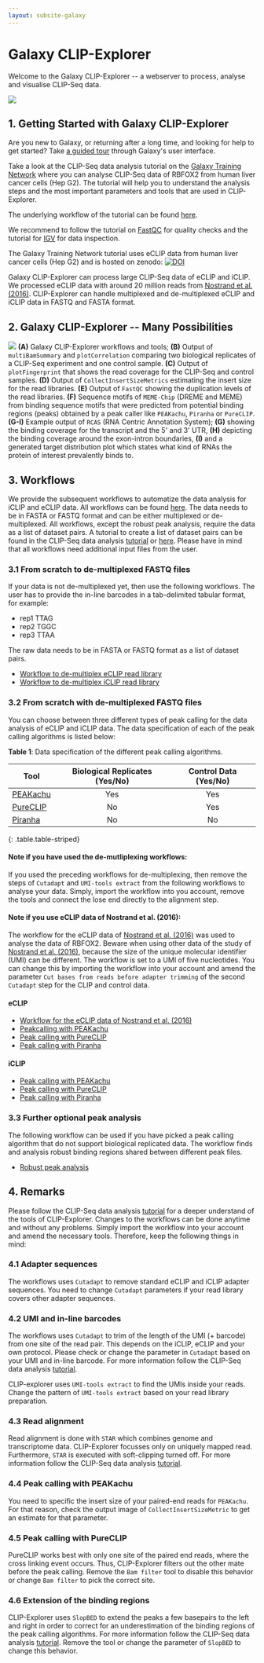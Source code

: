 ```yaml
---
layout: subsite-galaxy
---
```


# Galaxy CLIP-Explorer

Welcome to the Galaxy CLIP-Explorer -- a webserver to process, analyse and visualise CLIP-Seq data.

![](/assets/media/cover_design_clipseq.png)

## 1. Getting Started with Galaxy CLIP-Explorer

Are you new to Galaxy, or returning after a long time, and looking for help to get started? Take <a target="_parent" href="https://hicexplorer.usegalaxy.eu/tours/core.galaxy_ui">a guided tour</a> through Galaxy's user interface.

Take a look at the CLIP-Seq data analysis tutorial on the <a target="_parent" href="https://galaxyproject.github.io/training-material/topics/transcriptomics/tutorials/clipseq/tutorial.html">Galaxy Training Network</a>  where you can analyse CLIP-Seq data of RBFOX2 from human liver cancer cells (Hep G2). The tutorial will help you to understand the analysis steps and the most important parameters and tools that are used in CLIP-Explorer.

The underlying workflow of the tutorial can be found <a target="_parent" href="https://github.com/galaxyproject/training-material/tree/master/topics/transcriptomics/tutorials/clipseq/workflows/">here</a>.

We recommend to follow the tutorial on <a target="_parent" href="https://galaxyproject.github.io/training-material/topics/sequence-analysis/tutorials/quality-control/tutorial.html">FastQC</a> for quality checks and the tutorial for <a target="_parent" href="https://galaxyproject.github.io/training-material/topics/introduction/tutorials/igv-introduction/tutorial.html">IGV</a> for data inspection.


The Galaxy Training Network tutorial uses eCLIP data from human liver cancer cells (Hep G2) and is hosted on zenodo: <a target="_parent" href="https://zenodo.org/record/1327423"><img src="https://zenodo.org/badge/DOI/10.5281/zenodo.1327423.svg" alt="DOI"></a>

Galaxy CLIP-Explorer can process large CLIP-Seq data of eCLIP and iCLIP. We processed eCLIP data with around 20 million reads from [Nostrand et al. (2016)](https://doi.org/10.1038/nmeth.3810). CLIP-Explorer can handle multiplexed and de-multiplexed eCLIP and iCLIP data in FASTQ and FASTA format.

## 2. Galaxy CLIP-Explorer -- Many Possibilities

![](/assets/media/content_design_clipseq.png)
 <b>(A)</b> Galaxy CLIP-Explorer workflows and tools; <b>(B)</b> Output of `multiBamSummary` and `plotCorrelation` comparing two biological replicates of a CLIP-Seq experiment and one control sample. <b>(C)</b> Output of `plotFingerprint` that shows the read coverage for the CLIP-Seq and control samples. <b>(D)</b> Output of `CollectInsertSizeMetrics` estimating the insert size for the read libraries. <b>(E)</b> Output of `FastQC` showing the duplication levels of the read libraries. <b>(F)</b> Sequence motifs of `MEME-Chip` (DREME and MEME) from binding sequence motifs that were predicted from potential binding regions (peaks) obtained by a peak caller like `PEAKachu`, `Piranha` or `PureCLIP`. <b>(G-I)</b> Example output of `RCAS` (RNA Centric Annotation System); <b>(G)</b> showing the binding coverage for the transcript and the 5' and 3' UTR, <b>(H)</b> depicting the binding coverage around the exon-intron boundaries, <b>(I)</b> and a generated target distribution plot which states what kind of RNAs the protein of interest prevalently binds to.


## 3. Workflows

We provide the subsequent workflows to automatize the data analysis for iCLIP and eCLIP data. All workflows can be found [here](https://github.com/Florian-H-Lab/CLIP-Explorer). The data needs to be in FASTA or FASTQ format and can be either multiplexed or de-multiplexed. All workflows, except the robust peak analysis, require the data as a list of dataset pairs. A tutorial to create a list of dataset pairs can be found in the CLIP-Seq data analysis <a target="_parent" href="https://galaxyproject.github.io/training-material/topics/transcriptomics/tutorials/clipseq/tutorial.html">tutorial</a> or [here](https://galaxyproject.github.io/training-material/topics/galaxy-data-manipulation/tutorials/collections/tutorial.html). Please have in mind that all workflows need additional input files from the user.

### 3.1 From scratch to de-multiplexed FASTQ files

If your data is not de-multiplexed yet, then use the following workflows. The user has to provide the in-line barcodes in a tab-delimited tabular format, for example:

- rep1  TTAG
- rep2	TGGC
- rep3	TTAA

The raw data needs to be in FASTA or FASTQ format as a list of dataset pairs.

- <a href="https://galaxy.uni-freiburg.de/u/heylf/w/1demultiplexeclip">Workflow to de-multiplex eCLIP read library</a>
- <a href="https://galaxy.uni-freiburg.de/u/heylf/w/2demultiplexiclip">Workflow to de-multiplex iCLIP read library</a>


### 3.2 From scratch with de-multiplexed FASTQ files

You can choose between three different types of peak calling for the data analysis of eCLIP and iCLIP data. The data specification of each of the peak calling algorithms is listed below:

**Table 1**: Data specification of the different peak calling algorithms.

| Tool | Biological Replicates (Yes/No) | Control Data (Yes/No) |
| ---            | :-:      | :-:     |
| <a href="https://github.com/tbischler/PEAKachu">PEAKachu</a>            | Yes | Yes   |
| <a href="https://doi.org/10.1186/s13059-017-1364-2">PureCLIP</a>            | No | Yes   |
| <a href="https://doi.org/10.1093/bioinformatics/bts569">Piranha</a>           | No | No   |
{: .table.table-striped}

#### Note if you have used the de-mutliplexing workflows:
If you used the preceding workflows for de-multiplexing, then remove the steps of `Cutadapt` and `UMI-tools extract` from the following workflows to analyse your data. Simply, import the workflow into you account, remove the tools and connect the lose end directly to the alignment step.

#### Note if you use eCLIP data of Nostrand et al. (2016):
The workflow for the eCLIP data of [Nostrand et al. (2016)](https://doi.org/10.1038/nmeth.3810) was used to analyse the data of RBFOX2. Beware when using other data of the study of [Nostrand et al. (2016)](https://doi.org/10.1038/nmeth.3810), because the size of the unique molecular identifier (UMI) can be different. The workflow is set to a UMI of five nucleotides. You can change this by importing the workflow into your account and amend the parameter `Cut bases from reads before adapter trimming` of the second `Cutadapt` step for the CLIP and control data.

#### eCLIP
- <a href="https://galaxy.uni-freiburg.de/u/heylf/w/1clipseq-explorerdemultiplexedpeakachuecliphg19n5-1">Workflow for the eCLIP data of Nostrand et al. (2016)</a>
- <a href="https://galaxy.uni-freiburg.de/u/heylf/w/2clipseq-explorerdemultipeakachuecliphg19">Peakcalling with PEAKachu</a>
- <a href="https://galaxy.uni-freiburg.de/u/heylf/w/3clipseq-explorerdemultipureclipecliphg19">Peak calling with PureCLIP</a>
- <a href="https://galaxy.uni-freiburg.de/u/heylf/w/4clipseq-explorerdemultipiranhaecliphg19">Peak calling with Piranha</a>

#### iCLIP
- <a href="https://galaxy.uni-freiburg.de/u/heylf/w/1clipseq-explorerdemultipeakachuicliphg19">Peak calling with PEAKachu</a>
- <a href="https://galaxy.uni-freiburg.de/u/heylf/w/2clipseq-explorerdemultipureclipicliphg19">Peak calling with PureCLIP</a>
- <a href="https://galaxy.uni-freiburg.de/u/heylf/w/3clipseq-explorerdemultipiranhaicliphg19">Peak calling with Piranha</a>

### 3.3 Further optional peak analysis

The following workflow can be used if you have picked a peak calling algorithm that do not support biological replicated data. The workflow finds and analysis robust binding regions shared between different peak files.

- <a href="https://galaxy.uni-freiburg.de/u/heylf/w/robustpeakanalysis">Robust peak analysis</a>

## 4. Remarks

Please follow the CLIP-Seq data analysis <a target="_parent" href="https://galaxyproject.github.io/training-material/topics/transcriptomics/tutorials/clipseq/tutorial.html">tutorial</a> for a deeper understand of the tools of CLIP-Explorer. Changes to the workflows can be done anytime and without any problems. Simply import the workflow into your account and amend the necessary tools. Therefore, keep the following things in mind:

### 4.1 Adapter sequences
The workflows uses `Cutadapt` to remove standard eCLIP and iCLIP adapter sequences. You need to change `Cutadapt` parameters if your read library covers other adapter sequences.

### 4.2 UMI and in-line barcodes
The workflows uses `Cutadapt` to trim of the length of the UMI (+ barcode) from one site of the read pair. This depends on the iCLIP, eCLIP and your own protocol. Please check or change the parameter in `Cutadapt` based on your UMI and in-line barcode. For more information follow the CLIP-Seq data analysis <a target="_parent" href="https://galaxyproject.github.io/training-material/topics/transcriptomics/tutorials/clipseq/tutorial.html">tutorial</a>.

CLIP-explorer uses `UMI-tools extract` to find the UMIs inside your reads. Change the pattern of `UMI-tools extract` based on your read library preparation.

### 4.3 Read alignment
Read alignment is done with `STAR` which combines genome and transcriptome data. CLIP-Explorer focusses only on uniquely mapped read. Furthermore, `STAR` is executed with soft-clipping turned off. For more information follow the CLIP-Seq data analysis <a target="_parent" href="https://galaxyproject.github.io/training-material/topics/transcriptomics/tutorials/clipseq/tutorial.html">tutorial</a>.


### 4.4 Peak calling with PEAKachu
You need to specific the insert size of your paired-end reads for `PEAKachu`. For that reason, check the output image of `CollectInsertSizeMetric` to get an estimate for that parameter.

### 4.5 Peak calling with PureCLIP
PureCLIP works best with only one site of the paired end reads, where the cross linking event occurs. Thus, CLIP-Explorer filters out the other mate before the peak calling. Remove the `Bam filter` tool to disable this behavior or change `Bam filter` to pick the correct site.

### 4.6 Extension of the binding regions
CLIP-Explorer uses `SlopBED` to extend the peaks a few basepairs to the left and right in order to correct for an underestimation of the binding regions of the peak calling algorithms. For more information follow the CLIP-Seq data analysis <a target="_parent" href="https://galaxyproject.github.io/training-material/topics/transcriptomics/tutorials/clipseq/tutorial.html">tutorial</a>. Remove the tool or change the parameter of `SlopBED` to change this behavior.
